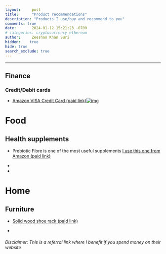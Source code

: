 ```yaml
---
layout:     post
title:      "Product recommendations"
description: "Products I use/buy and recommend to you"
comments: true
date:       2024-01-12 15:21:23 -0700
# categories: cryptocurrency ethereum 
author:     Zeeshan Khan Suri
hidden:    true
hide: true
search_exclude: true
---
```



___

## Finance

### Credit/Debit cards


- [Amazon VISA Credit Card (paid link)![img](https://m.media-amazon.com/images/G/03/credit/CBCC/Associates/Associate-LP-Hero-2148x588-Eng.jpg)](https://www.amazon.de/dp/B0CN8XJB15?plattr=AVAFFVB1&linkCode=ll2&tag=hivgbil08h-21&linkId=65825f5790f6476ef10710ea898c1b95&language=de_DE&ref_=as_li_ss_tl)

# Food

## Health supplements

- Prebiotic Fibre is one of the most useful supplements
  [I use this one from Amazon (paid link)](https://amzn.to/3ZeAQ4k)
- 

- 

# Home

## Furniture

- [Solid wood shoe rack (paid link)](https://amzn.to/3ZzZvBX)

- 



###### *Disclaimer: This is a referral link where I benefit if you spend money on their website*
